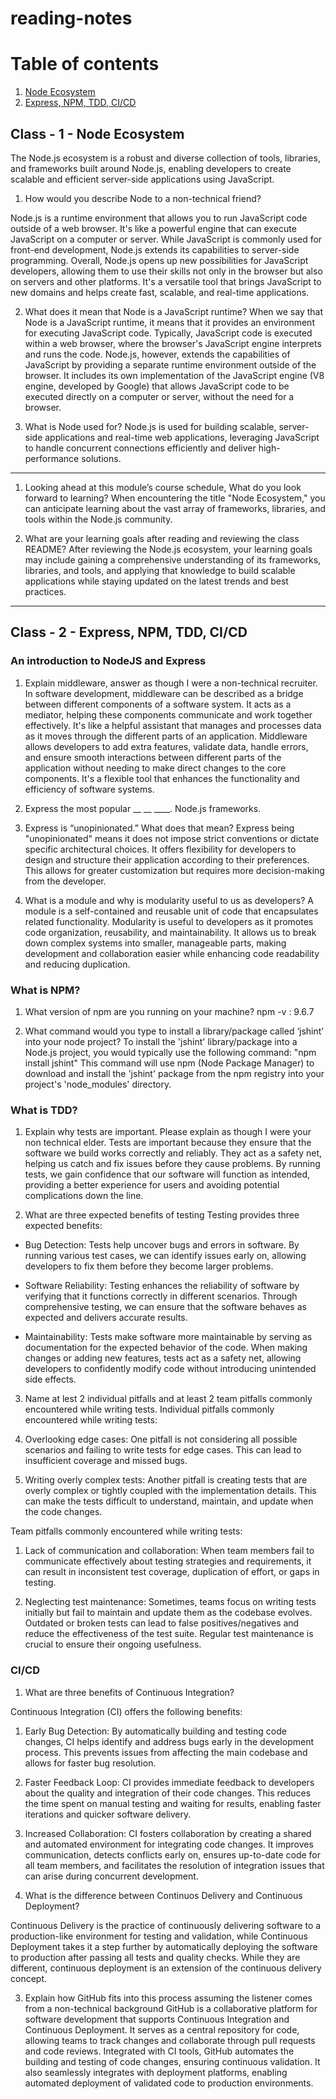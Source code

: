 # reading-notes

# Table of contents
1. [Node Ecosystem](#NodeEcosystem)
2. [Express, NPM, TDD, CI/CD](#Express)



## Class - 1 - Node Ecosystem <a name="NodeEcosystem"></a>
The Node.js ecosystem is a robust and diverse collection of tools, libraries, and frameworks built around Node.js, enabling developers to create scalable and efficient server-side applications using JavaScript.

1. How would you describe Node to a non-technical friend?

Node.js is a runtime environment that allows you to run JavaScript code outside of a web browser. It's like a powerful engine that can execute JavaScript on a computer or server. While JavaScript is commonly used for front-end development, Node.js extends its capabilities to server-side programming. Overall, Node.js opens up new possibilities for JavaScript developers, allowing them to use their skills not only in the browser but also on servers and other platforms. It's a versatile tool that brings JavaScript to new domains and helps create fast, scalable, and real-time applications.




2. What does it mean that Node is a JavaScript runtime?
When we say that Node is a JavaScript runtime, it means that it provides an environment for executing JavaScript code. Typically, JavaScript code is executed within a web browser, where the browser's JavaScript engine interprets and runs the code. Node.js, however, extends the capabilities of JavaScript by providing a separate runtime environment outside of the browser. It includes its own implementation of the JavaScript engine (V8 engine, developed by Google) that allows JavaScript code to be executed directly on a computer or server, without the need for a browser.

3. What is Node used for?
Node.js is used for building scalable, server-side applications and real-time web applications, leveraging JavaScript to handle concurrent connections efficiently and deliver high-performance solutions.

-----------------------------------------------------------------------------------------------------------------------

1. Looking ahead at this module’s course schedule, What do you look forward to learning?
When encountering the title "Node Ecosystem," you can anticipate learning about the vast array of frameworks, libraries, and tools within the Node.js community. 

2. What are your learning goals after reading and reviewing the class README?
After reviewing the Node.js ecosystem, your learning goals may include gaining a comprehensive understanding of its frameworks, libraries, and tools, and applying that knowledge to build scalable applications while staying updated on the latest trends and best practices.

-------------------------------------------------------------------------------------------------------------
## Class - 2 - Express, NPM, TDD, CI/CD <a name="Express"></a>
### An introduction to NodeJS and Express

1. Explain middleware, answer as though I were a non-technical recruiter.
In software development, middleware can be described as a bridge between different components of a software system. It acts as a mediator, helping these components communicate and work together effectively. It's like a helpful assistant that manages and processes data as it moves through the different parts of an application. Middleware allows developers to add extra features, validate data, handle errors, and ensure smooth interactions between different parts of the application without needing to make direct changes to the core components. It's a flexible tool that enhances the functionality and efficiency of software systems.

2. Express the most popular __ __ ____.
Node.js frameworks.

3. Express is “unopinionated.” What does that mean?
Express being "unopinionated" means it does not impose strict conventions or dictate specific architectural choices. It offers flexibility for developers to design and structure their application according to their preferences. This allows for greater customization but requires more decision-making from the developer.

4. What is a module and why is modularity useful to us as developers?
A module is a self-contained and reusable unit of code that encapsulates related functionality. Modularity is useful to developers as it promotes code organization, reusability, and maintainability. It allows us to break down complex systems into smaller, manageable parts, making development and collaboration easier while enhancing code readability and reducing duplication.


### What is NPM?

1. What version of npm are you running on your machine?
npm -v : 9.6.7

2. What command would you type to install a library/package called ‘jshint’ into your node project?
To install the 'jshint' library/package into a Node.js project, you would typically use the following command:
"npm install jshint"
This command will use npm (Node Package Manager) to download and install the 'jshint' package from the npm registry into your project's 'node_modules' directory.


### What is TDD?

1. Explain why tests are important. Please explain as though I were your non technical elder.
Tests are important because they ensure that the software we build works correctly and reliably. They act as a safety net, helping us catch and fix issues before they cause problems. By running tests, we gain confidence that our software will function as intended, providing a better experience for users and avoiding potential complications down the line.

2. What are three expected benefits of testing
Testing provides three expected benefits:

- Bug Detection: Tests help uncover bugs and errors in software. By running various test cases, we can identify issues early on, allowing developers to fix them before they become larger problems.

- Software Reliability: Testing enhances the reliability of software by verifying that it functions correctly in different scenarios. Through comprehensive testing, we can ensure that the software behaves as expected and delivers accurate results.

- Maintainability: Tests make software more maintainable by serving as documentation for the expected behavior of the code. When making changes or adding new features, tests act as a safety net, allowing developers to confidently modify code without introducing unintended side effects.


3. Name at lest 2 individual pitfalls and at least 2 team pitfalls commonly encountered while writing tests.
Individual pitfalls commonly encountered while writing tests:

1. Overlooking edge cases: One pitfall is not considering all possible scenarios and failing to write tests for edge cases. This can lead to insufficient coverage and missed bugs.

2. Writing overly complex tests: Another pitfall is creating tests that are overly complex or tightly coupled with the implementation details. This can make the tests difficult to understand, maintain, and update when the code changes.

Team pitfalls commonly encountered while writing tests:

1. Lack of communication and collaboration: When team members fail to communicate effectively about testing strategies and requirements, it can result in inconsistent test coverage, duplication of effort, or gaps in testing.

2. Neglecting test maintenance: Sometimes, teams focus on writing tests initially but fail to maintain and update them as the codebase evolves. Outdated or broken tests can lead to false positives/negatives and reduce the effectiveness of the test suite. Regular test maintenance is crucial to ensure their ongoing usefulness.


### CI/CD

1. What are three benefits of Continuous Integration?

Continuous Integration (CI) offers the following benefits:

1. Early Bug Detection: By automatically building and testing code changes, CI helps identify and address bugs early in the development process. This prevents issues from affecting the main codebase and allows for faster bug resolution.

2. Faster Feedback Loop: CI provides immediate feedback to developers about the quality and integration of their code changes. This reduces the time spent on manual testing and waiting for results, enabling faster iterations and quicker software delivery.

3. Increased Collaboration: CI fosters collaboration by creating a shared and automated environment for integrating code changes. It improves communication, detects conflicts early on, ensures up-to-date code for all team members, and facilitates the resolution of integration issues that can arise during concurrent development.


2. What is the difference between Continuos Delivery and Continuous Deployment?

Continuous Delivery is the practice of continuously delivering software to a production-like environment for testing and validation, while Continuous Deployment takes it a step further by automatically deploying the software to production after passing all tests and quality checks. While they are different, continuous deployment is an extension of the continuous delivery concept.

3. Explain how GitHub fits into this process assuming the listener comes from a non-technical background
GitHub is a collaborative platform for software development that supports Continuous Integration and Continuous Deployment. It serves as a central repository for code, allowing teams to track changes and collaborate through pull requests and code reviews. Integrated with CI tools, GitHub automates the building and testing of code changes, ensuring continuous validation. It also seamlessly integrates with deployment platforms, enabling automated deployment of validated code to production environments.